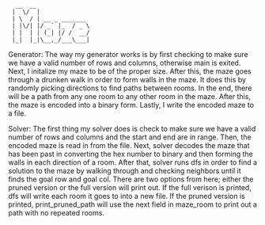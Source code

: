 ```
  __  __               
 |  \/  |              
 | \  / | __ _ _______ 
 | |\/| |/ _` |_  / _ \
 | |  | | (_| |/ /  __/
 |_|  |_|\__,_/___\___|
```

Generator: The way my generator works is by first checking to make sure we have a valid number of rows and columns, otherwise main is exited. Next, I initalize my maze
to be of the proper size. After this, the maze goes through a drunken walk in order to 
form walls in the maze. It does this by randomly picking directions to find paths between rooms. In the end, there will be a path from any one room to any other room in the maze. After this, the maze is encoded into a binary form. Lastly, I write the encoded maze to a file. 

Solver: The first thing my solver does is check to make sure we have a valid number of rows and columns and the start and end are in range. Then, the encoded maze is read in from the file. Next, solver decodes the maze that has been past in converting the hex number to binary and then forming the walls in each direction of a room. After that, solver runs dfs in order to find a solution to the maze by walking through and checking neighbors until it finds the goal row and goal col. There are two options from here; either the pruned version or the full version will print out. If the full verison is printed, dfs will write each room it goes to into a new file. If the pruned version is printed, print_pruned_path will use the next field in maze_room to print out a path with no repeated rooms. 